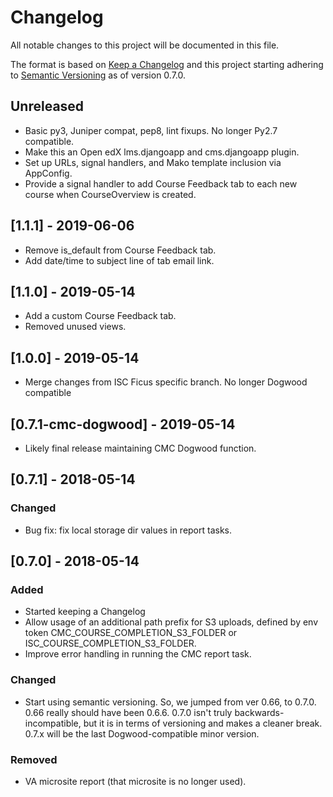 # Changelog
All notable changes to this project will be documented in this file.

The format is based on [Keep a Changelog](http://keepachangelog.com/en/1.0.0/)
and this project starting adhering to [Semantic Versioning](http://semver.org/spec/v2.0.0.html) as of version 0.7.0.

## Unreleased

- Basic py3, Juniper compat, pep8, lint fixups. No longer Py2.7 compatible.
- Make this an Open edX lms.djangoapp and cms.djangoapp plugin.
- Set up URLs, signal handlers, and Mako template inclusion via AppConfig.
- Provide a signal handler to add Course Feedback tab to each new course when CourseOverview is created.

## [1.1.1] - 2019-06-06

- Remove is_default from Course Feedback tab.
- Add date/time to subject line of tab email link.

## [1.1.0] - 2019-05-14

- Add a custom Course Feedback tab.  
- Removed unused views.

## [1.0.0] - 2019-05-14

- Merge changes from ISC Ficus specific branch.  No longer Dogwood compatible

## [0.7.1-cmc-dogwood] - 2019-05-14

- Likely final release maintaining CMC Dogwood function.

## [0.7.1] - 2018-05-14
### Changed
- Bug fix: fix local storage dir values in report tasks.

## [0.7.0] - 2018-05-14
### Added
- Started keeping a Changelog
- Allow usage of an additional path prefix for S3 uploads, defined by env token CMC_COURSE_COMPLETION_S3_FOLDER or ISC_COURSE_COMPLETION_S3_FOLDER.
- Improve error handling in running the CMC report task.

### Changed
- Start using semantic versioning.  So, we jumped from ver 0.66, to 0.7.0.  0.66 really should have been 0.6.6. 0.7.0 isn't truly backwards-incompatible, but it is in terms of versioning and makes a cleaner break.  0.7.x will be the last Dogwood-compatible minor version.  

### Removed
- VA microsite report (that microsite is no longer used).
